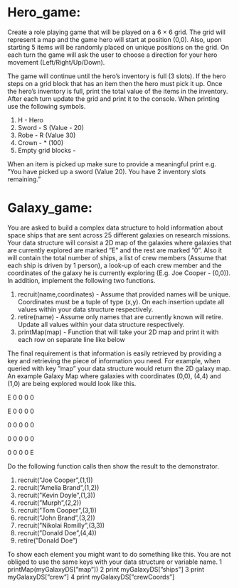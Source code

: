 # Hero_game:
Create a role playing game that will be played on a 6 × 6 grid.
The grid will represent a map and the game hero will start at position (0,0).
Also, upon starting 5 items will be randomly placed on unique positions on the grid.
On each turn the game will ask the user to choose a direction for your hero movement (Left/Right/Up/Down).

The game will continue until the hero’s inventory is full (3 slots).
If the hero steps on a grid block that has an item then the hero must pick it up.
Once the hero’s inventory is full, print the total value of the items in the inventory.
After each turn update the grid and print it to the console. When printing use the following symbols.

1. H - Hero
2. Sword - S (Value - 20)
3. Robe - R (Value 30)
4. Crown - * (100)
5. Empty grid blocks - 

When an item is picked up make sure to provide a meaningful print e.g. ”You have picked up a sword (Value 20).
You have 2 inventory slots remaining.”

# Galaxy_game:
You are asked to build a complex data structure to hold information about
space ships that are sent across 25 different galaxies on research missions. Your
data structure will consist a 2D map of the galaxies where galaxies that are
currently explored are marked ”E” and the rest are marked ”0”. Also it will
contain the total number of ships, a list of crew members (Assume that
each ship is driven by 1 person), a look-up of each crew member and the
coordinates of the galaxy he is currently exploring (E.g. Joe Cooper - (0,0)). In
addition, implement the following two functions.

1. recruit(name,coordinates) - Assume that provided names will be unique.
Coordinates must be a tuple of type (x,y). On each insertion update all
values within your data structure respectively.
2. retire(name) - Assume only names that are currently known will retire.
Update all values within your data structure respectively.
3. printMap(map) - Function that will take your 2D map and print it with
each row on separate line like below

The final requirement is that information is easily retrieved by providing a
key and retrieving the piece of information you need. For example, when queried
with key ”map” your data structure would return the 2D galaxy map.
An example Galaxy Map where galaxies with coordinates (0,0), (4,4) and
(1,0) are being explored would look like this.

E 0 0 0 0

E 0 0 0 0

0 0 0 0 0

0 0 0 0 0

0 0 0 0 E


Do the following function calls then show the result to the demonstrator.
1. recruit(”Joe Cooper”,(1,1))
2. recruit(”Amelia Brand”,(1,2))
3. recruit(”Kevin Doyle”,(1,3))
4. recruit(”Murph”,(2,2))
5. recruit(”Tom Cooper”,(3,1))
6. recruit(”John Brand”,(3,2))
7. recruit(”Nikolai Romilly”,(3,3))
8. recruit(”Donald Doe”,(4,4))
9. retire(”Donald Doe”)

To show each element you might want to do something like this. You are not
obliged to use the same keys with your data structure or variable name.
1 printMap(myGalaxyDS[”map”])
2 print myGalaxyDS[”ships”]
3 print myGalaxyDS[”crew”]
4 print myGalaxyDS[”crewCoords”]
